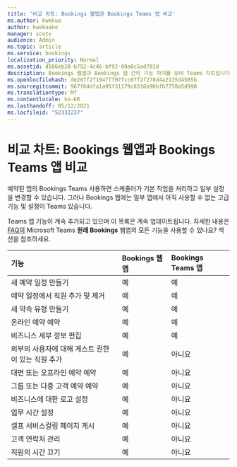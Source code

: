 ```yaml
---
title: '비교 차트: Bookings 웹앱과 Bookings Teams 앱 비교'
ms.author: kwekua
author: kwekuako
manager: scotv
audience: Admin
ms.topic: article
ms.service: bookings
localization_priority: Normal
ms.assetid: d586eb28-b752-4c46-bf92-00a0c5ad781d
description: Bookings 웹앱과 Bookings 앱 간의 기능 차이를 보여 Teams 차트입니다.
ms.openlocfilehash: de207f2f194fff07fcc07f2f278d4a2135d4585b
ms.sourcegitcommit: 967f64dfa1a05f31179c8316b96bfb7758a5d990
ms.translationtype: MT
ms.contentlocale: ko-KR
ms.lasthandoff: 05/12/2021
ms.locfileid: "52332237"
---
```

# <a name="comparison-chart-bookings-web-app-vs-bookings-teams-app"></a>비교 차트: Bookings 웹앱과 Bookings Teams 앱 비교

예약된 앱의 Bookings Teams 사용하면 스케줄러가 기본 작업을 처리하고 일부 설정을 변경할 수 있습니다. 그러나 Bookings 웹에는 일부 앱에서 아직 사용할 수 없는 고급 기능 및 설정이 Teams 있습니다.

Teams 앱 기능이 계속 추가되고 있으며 이 목록은 계속 업데이트됩니다. 자세한 내용은 [FAQ의](bookings-faq.yml) Microsoft Teams **원래 Bookings** 웹앱의 모든 기능을 사용할 수 있나요? 섹션을 참조하세요.

| 기능 | Bookings 웹앱 | Bookings Teams 앱 |
|:---|:---|:---|
| 새 예약 일정 만들기 | 예 | 예 |
| 예약 일정에서 직원 추가 및 제거 | 예 | 예 |
| 새 약속 유형 만들기 | 예 | 예 |
| 온라인 예약 예약 | 예 | 예 |
| 비즈니스 세부 정보 편집 | 예 | 예 |
| 외부의 사용자에 대해 게스트 권한이 있는 직원 추가 | 예 | 아니요 |
| 대면 또는 오프라인 예약 예약 | 예 | 아니요 |
| 그룹 또는 다중 고객 예약 예약 | 예 | 아니요 |
| 비즈니스에 대한 로고 설정 | 예 | 아니요 |
| 업무 시간 설정 | 예 | 아니요 |
| 셀프 서비스컬링 페이지 게시 | 예 | 아니요 |
| 고객 연락처 관리 | 예 | 아니요 |
| 직원의 시간 끄기 | 예 | 아니요 |
